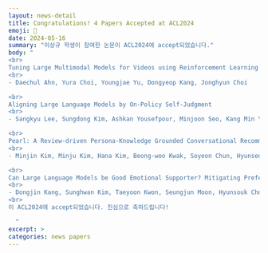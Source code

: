 ```yaml
---
layout: news-detail
title: Congratulations! 4 Papers Accepted at ACL2024
emoji: 🎉
date: 2024-05-16
summary: "이상규 학생이 참여한 논문이 ACL2024에 accept되었습니다."
body: "
<br>
Tuning Large Multimodal Models for Videos using Reinforcement Learning from AI Feedback
<br>
- Daechul Ahn, Yura Choi, Youngjae Yu, Dongyeop Kang, Jonghyun Choi

<br>
Aligning Large Language Models by On-Policy Self-Judgment
<br>
- Sangkyu Lee, Sungdong Kim, Ashkan Yousefpour, Minjoon Seo, Kang Min Yoo, Youngjae Yu

<br>
Pearl: A Review-driven Persona-Knowledge Grounded Conversational Recommendation Dataset
<br>
- Minjin Kim, Minju Kim, Hana Kim, Beong-woo Kwak, Soyeon Chun, Hyunseo Kim, SeongKu Kang, Youngjae Yu, Jinyoung Yeo, Dongha Lee

<br>
Can Large Language Models be Good Emotional Supporter? Mitigating Preference Bias on Emotional Support Conversation
<br>
- Dongjin Kang, Sunghwan Kim, Taeyoon Kwon, Seungjun Moon, Hyunsouk Cho, Youngjae Yu, Dongha Lee, Jinyoung Yeo
<br>
이 ACL2024에 accept되었습니다. 진심으로 축하드립니다!

  "
excerpt: >
categories: news papers
---
```

